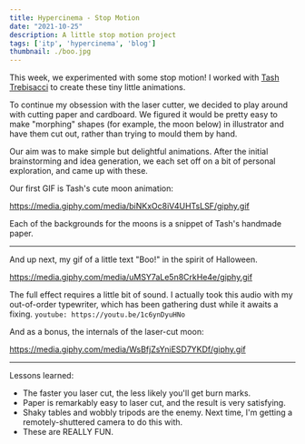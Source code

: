 ```yaml
---
title: Hypercinema - Stop Motion
date: "2021-10-25"
description: A little stop motion project
tags: ['itp', 'hypercinema', 'blog']
thumbnail: ./boo.jpg
---
```

This week, we experimented with some stop motion! I worked with [Tash Trebisacci](https://www.tatianatrebisacci.com) to create these tiny little animations.

To continue my obsession with the laser cutter, we decided to play around with cutting paper and cardboard. We figured it would be pretty easy to make "morphing" shapes (for example, the moon below) in illustrator and have them cut out, rather than trying to mould them by hand.

Our aim was to make simple but delightful animations. After the initial brainstorming and idea generation, we each set off on a bit of personal exploration, and came up with these.

Our first GIF is Tash's cute moon animation:

https://media.giphy.com/media/biNKxOc8iV4UHTsLSF/giphy.gif

Each of the backgrounds for the moons is a snippet of Tash's handmade paper.

---

And up next, my gif of a little text "Boo!" in the spirit of Halloween.

https://media.giphy.com/media/uMSY7aLe5n8CrkHe4e/giphy.gif


The full effect requires a little bit of sound. I actually took this audio with my out-of-order typewriter, which has been gathering dust while it awaits a fixing.
`youtube: https://youtu.be/1c6ynDyuHNo`

And as a bonus, the internals of the laser-cut moon:

https://media.giphy.com/media/WsBfjZsYniESD7YKDf/giphy.gif

---

Lessons learned:
- The faster you laser cut, the less likely you'll get burn marks.
- Paper is remarkably easy to laser cut, and the result is very satisfying.
- Shaky tables and wobbly tripods are the enemy. Next time, I'm getting a remotely-shuttered camera to do this with.
- These are REALLY FUN.

